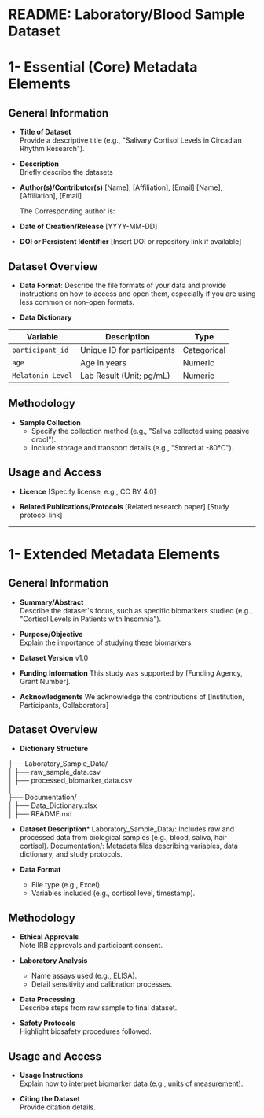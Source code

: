 # README: Laboratory/Blood Sample Dataset

# 1- Essential (Core) Metadata Elements  

## General Information

- **Title of Dataset**  
  Provide a descriptive title (e.g., "Salivary Cortisol Levels in Circadian Rhythm Research").

- **Description**  
  Briefly describe the datasets

- **Author(s)/Contributor(s)**
  [Name], [Affiliation], [Email]
  [Name], [Affiliation], [Email]

  The Corresponding author is: 

- **Date of Creation/Release** [YYYY-MM-DD]

- **DOI or Persistent Identifier** [Insert DOI or repository link if available]

## Dataset Overview

- **Data Format**:
  Describe the file formats of your data and provide instructions on how to access and open them, especially if you are using less common or non-open formats.

- **Data Dictionary**

| **Variable**     | **Description**                | **Type**     |  
|------------------|--------------------------------|--------------|  
| `participant_id` | Unique ID for participants     | Categorical  |  
| `age`            | Age in years                   | Numeric      |
| `Melatonin Level`| Lab Result (Unit; pg/mL)       | Numeric      |


## Methodology

- **Sample Collection**  
  - Specify the collection method (e.g., "Saliva collected using passive drool").  
  - Include storage and transport details (e.g., "Stored at -80°C").


## Usage and Access

- **Licence** 
  [Specify license, e.g., CC BY 4.0]

- **Related Publications/Protocols**
  [Related research paper]
  [Study protocol link]

---


# 1- Extended Metadata Elements 

## General Information

- **Summary/Abstract**  
  Describe the dataset's focus, such as specific biomarkers studied (e.g., "Cortisol Levels in Patients with Insomnia").

- **Purpose/Objective**  
  Explain the importance of studying these biomarkers.

- **Dataset Version** v1.0

- **Funding Information** This study was supported by [Funding Agency, Grant Number].

- **Acknowledgments**
  We acknowledge the contributions of [Institution, Participants, Collaborators]


## Dataset Overview

- **Dictionary Structure**

├── Laboratory_Sample_Data/    
│   ├── raw_sample_data.csv    
│   ├── processed_biomarker_data.csv     
│      
├── Documentation/    
│   ├── Data_Dictionary.xlsx    
│   ├── README.md     

- **Dataset Description***
  Laboratory_Sample_Data/: Includes raw and processed data from biological samples (e.g., blood, saliva, hair cortisol).
  Documentation/: Metadata files describing variables, data dictionary, and study protocols.

- **Data Format**  
  - File type (e.g., Excel).  
  - Variables included (e.g., cortisol level, timestamp).

## Methodology

- **Ethical Approvals**  
  Note IRB approvals and participant consent.

- **Laboratory Analysis**  
  - Name assays used (e.g., ELISA).  
  - Detail sensitivity and calibration processes.
  
- **Data Processing**  
  Describe steps from raw sample to final dataset.

- **Safety Protocols**  
  Highlight biosafety procedures followed.


## Usage and Access

- **Usage Instructions**  
  Explain how to interpret biomarker data (e.g., units of measurement).

- **Citing the Dataset**  
  Provide citation details.

